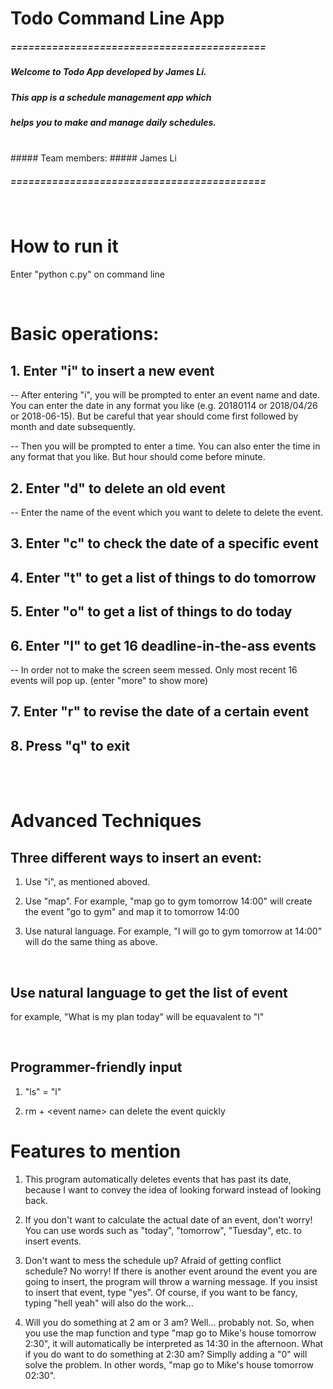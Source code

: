 # Todo Command Line App

##### ===========================================

##### Welcome to Todo App developed by James Li.
##### This app is a schedule management app which
##### helps you to make and manage daily schedules.
<br/>
##### Team members:
##### James Li

##### ===========================================




<br/>

How to run it
=================================================

Enter "python c.py" on command line

<br/>


Basic operations:
================================================
## 1. Enter "i" to insert a new event

-- After entering "i", you will be prompted to enter an event
   name and date. You can enter the date in any format you like
   (e.g. 20180114 or 2018/04/26 or 2018-06-15). But be
   careful that year should come first followed by month
   and date subsequently.

-- Then you will be prompted to enter a time. You can
   also enter the time in any format that you like.
   But hour should come before minute.

## 2. Enter "d" to delete an old event

-- Enter the name of the event which you want to
   delete to delete the event.

## 3. Enter "c" to check the date of a specific event

## 4. Enter "t" to get a list of things to do tomorrow

## 5. Enter "o" to get a list of things to do today

## 6. Enter "l" to get 16 deadline-in-the-ass events

-- In order not to make the screen seem messed. Only
   most recent 16 events will pop up. (enter "more"
   to show more)

## 7. Enter "r" to revise the date of a certain event
 
## 8. Press "q" to exit
 

<br/><br/>

Advanced Techniques
=============================================
## Three different ways to insert an event:

1. Use "i", as mentioned aboved.

2. Use "map". For example, "map go to gym tomorrow 14:00"
   will create the event "go to gym" and map it to tomorrow
	14:00

3. Use natural language. For example, "I will go to gym tomorrow
   at 14:00" will do the same thing as above.


<br/>

## Use natural language to get the list of event

for example, "What is my plan today" will be equavalent to "l"

<br/>

## Programmer-friendly input

1. "ls" = "l"

2. rm + \<event name\> can delete the event quickly



Features to mention
=================================================

1. This program automatically deletes events that has past
   its date, because I want to convey the idea of looking
	forward instead of looking back.

2. If you don't want to calculate the actual date of an event,
	don't worry! You can use words such as "today", "tomorrow",
	"Tuesday", etc. to insert events.

3. Don't want to mess the schedule up? Afraid of getting conflict
   schedule? No worry! If there is another event around the event
	you are going to insert, the program will throw a warning message.
	If you insist to insert that event, type "yes". Of course, if you
	want to be fancy, typing "hell yeah" will also do the work...

4. Will you do something at 2 am or 3 am? Well... probably not. So, when
   you use the map function and type "map go to Mike's house tomorrow 2:30",
	it will automatically be interpreted as 14:30 in the afternoon. What if
	you do want to do something at 2:30 am? Simplly adding a "0" will solve
	the problem. In other words, "map go to Mike's house tomorrow 02:30".





